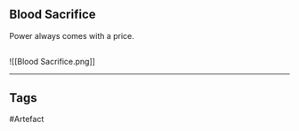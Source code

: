 ## Blood Sacrifice
Power always comes with a price.
## 
![[Blood Sacrifice.png]]

---
## Tags
#Artefact
